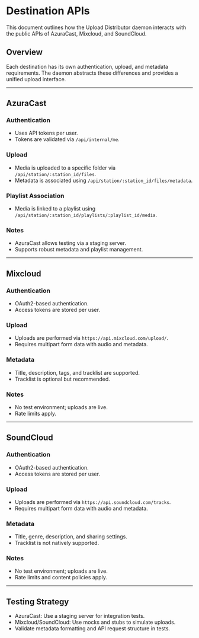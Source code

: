# Destination APIs

This document outlines how the Upload Distributor daemon interacts with the public APIs of AzuraCast, Mixcloud, and SoundCloud.

## Overview

Each destination has its own authentication, upload, and metadata requirements. The daemon abstracts these differences and provides a unified upload interface.

---

## AzuraCast

### Authentication

- Uses API tokens per user.
- Tokens are validated via `/api/internal/me`.

### Upload

- Media is uploaded to a specific folder via `/api/station/:station_id/files`.
- Metadata is associated using `/api/station/:station_id/files/metadata`.

### Playlist Association

- Media is linked to a playlist using `/api/station/:station_id/playlists/:playlist_id/media`.

### Notes

- AzuraCast allows testing via a staging server.
- Supports robust metadata and playlist management.

---

## Mixcloud

### Authentication

- OAuth2-based authentication.
- Access tokens are stored per user.

### Upload

- Uploads are performed via `https://api.mixcloud.com/upload/`.
- Requires multipart form data with audio and metadata.

### Metadata

- Title, description, tags, and tracklist are supported.
- Tracklist is optional but recommended.

### Notes

- No test environment; uploads are live.
- Rate limits apply.

---

## SoundCloud

### Authentication

- OAuth2-based authentication.
- Access tokens are stored per user.

### Upload

- Uploads are performed via `https://api.soundcloud.com/tracks`.
- Requires multipart form data with audio and metadata.

### Metadata

- Title, genre, description, and sharing settings.
- Tracklist is not natively supported.

### Notes

- No test environment; uploads are live.
- Rate limits and content policies apply.

---

## Testing Strategy

- AzuraCast: Use a staging server for integration tests.
- Mixcloud/SoundCloud: Use mocks and stubs to simulate uploads.
- Validate metadata formatting and API request structure in tests.

